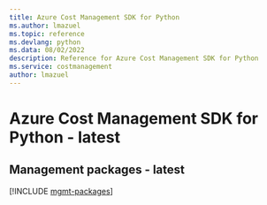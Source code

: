 ```yaml
---
title: Azure Cost Management SDK for Python
ms.author: lmazuel
ms.topic: reference
ms.devlang: python
ms.data: 08/02/2022
description: Reference for Azure Cost Management SDK for Python
ms.service: costmanagement
author: lmazuel
---
```

# Azure Cost Management SDK for Python - latest

## Management packages - latest
[!INCLUDE [mgmt-packages](cost-management-mgmt-index.md)]
